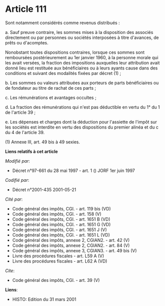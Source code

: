 # Article 111

Sont notamment considérés comme revenus distribués : 

a. Sauf preuve contraire, les sommes mises à la disposition des associés directement ou par personnes ou sociétés interposées
à titre d'avances, de prêts ou d'acomptes. 

Nonobstant toutes dispositions contraires, lorsque ces sommes sont remboursées postérieurement au 1er janvier 1960, à la
personne morale qui les avait versées, la fraction des impositions auxquelles leur attribution avait donné lieu est restituée
aux bénéficiaires ou à leurs ayants cause dans des conditions et suivant des modalités fixées par décret (1) ; 

b. Les sommes ou valeurs attribuées aux porteurs de parts bénéficiaires ou de fondateur au titre de rachat de ces parts ; 

c. Les rémunérations et avantages occultes ; 

d. La fraction des rémunérations qui n'est pas déductible en vertu du 1° du 1 de l'article 39 ; 

e. Les dépenses et charges dont la déduction pour l'assiette de l'impôt sur les sociétés est interdite en vertu des
dispositions du premier alinéa et du c du 4 de l'article 39. 

(1) Annexe III, art. 49 bis à 49 sexies.

**Liens relatifs à cet article**

_Modifié par_:

  - Décret n°97-661 du 28 mai 1997 - art. 1 () JORF 1er juin 1997

_Codifié par_:

  - Décret n°2001-435 2001-05-21

_Cité par_:

  - Code général des impôts, CGI. - art. 119 bis (VD)
  - Code général des impôts, CGI. - art. 158 (V)
  - Code général des impôts, CGI. - art. 1651 B (VD)
  - Code général des impôts, CGI. - art. 1651 G (VD)
  - Code général des impôts, CGI. - art. 1651 J (V)
  - Code général des impôts, CGI. - art. 1651 L (VD)
  - Code général des impôts, annexe 2, CGIAN2. - art. 42 (V)
  - Code général des impôts, annexe 2, CGIAN2. - art. 84 (V)
  - Code général des impôts, annexe 3, CGIAN3. - art. 49 bis (V)
  - Livre des procédures fiscales - art. L59 A (V)
  - Livre des procédures fiscales - art. L62 A (VD)

_Cite_:

  - Code général des impôts, CGI. - art. 39 (V)

**Liens**:

  - HISTO: Edition du 31 mars 2001
